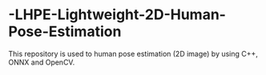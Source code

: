 # -LHPE-Lightweight-2D-Human-Pose-Estimation
This repository is used to human pose estimation (2D image) by using C++, ONNX and OpenCV.
